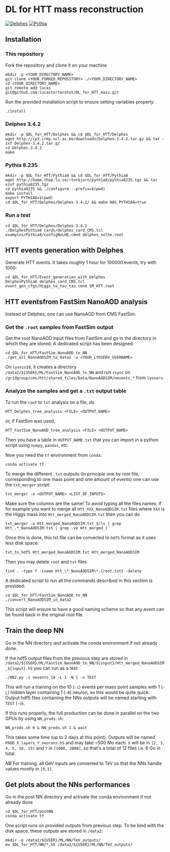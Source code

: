 # DL for HTT mass reconstruction

[![Delphes](https://img.shields.io/badge/Delphes-3.4.2-red.svg)](https://cp3.irmp.ucl.ac.be/projects/delphes)
[![Pythia](https://img.shields.io/badge/Pythia-8.235-blue.svg)](http://home.thep.lu.se/Pythia/)

## Installation

### This repository
Fork the repository and clone it on your machine
```
mkdir -p <YOUR_DIRECTORY_NAME>
git clone <YOUR_FORKED_REPOSITORY> ./<YOUR_DIRECTORY_NAME>
cd <YOUR_DIRECTORY_NAME>
git remote add lucas git@github.com:lucastorterotot/DL_for_HTT_mass.git
```
Run the provided installation script to ensure setting variables properly:
```
./install
```

### Delphes 3.4.2
```
mkdir -p $DL_for_HTT/Delphes && cd $DL_for_HTT/Delphes
wget http://cp3.irmp.ucl.ac.be/downloads/Delphes-3.4.2.tar.gz && tar -zxf Delphes-3.4.2.tar.gz
cd Delphes-3.4.2
make
```

### Pythia 8.235
```
mkdir -p $DL_for_HTT/Pythia8 && cd $DL_for_HTT/Pythia8
wget http://home.thep.lu.se/~torbjorn/pythia8/pythia8235.tgz && tar xzvf pythia8235.tgz
cd pythia8235 && ./configure --prefix=$(pwd)
make install
export PYTHIA8=$(pwd)
cd $DL_for_HTT/Delphes/Delphes-3.4.2/ && make HAS_PYTHIA8=true
```

### Run a test
```
cd $DL_for_HTT/Delphes/Delphes-3.4.2
./DelphesPythia8 cards/delphes_card_CMS.tcl examples/Pythia8/configNoLHE.cmnd delphes_nolhe.root
```

## HTT events generation with Delphes
Generate HTT events. It takes roughly 1 hour for 100000 events, try with 1000:
```
cd $DL_for_HTT/Event_generation_with_Delphes
DelphesPythia8 delphes_card_CMS.tcl event_gen_cfgs/Higgs_to_tau_tau.cmnd SM_HTT.root
```

## HTT eventsfrom FastSim NanoAOD analysis
Instead of Delphes, one can use NanoAOD from CMS FastSim.

### Get the `.root` samples from FastSim output
Get the root NanoAOD input files from  FastSim and go in the directory in which they are stored. A dedicated script has been designed:
```
cd $DL_for_HTT/FastSim_NanoAOD_to_NN
./get_all_NanoAODSIM_to_data2 -u <YOUR_LYOSERV_USERNAME>
```
On `lyovis10`, it creates a directory `/data2/${USER}/ML/FastSim_NanoAOD_to_NN` and run `rsync` on `/gridgroup/cms/htt/shared_files/Data/NanoAODSIM/nevents_*` from `lyoserv`.

### Analyze the samples and get a `.txt` output table
To run the `root` to `txt` analysis on a file, do
```
HTT_Delphes_tree_analysis <FILE> <OUTPUT_NAME>
```
or, if FastSim was used,
```
HTT_FastSim_NanoAOD_tree_analysis <FILE> <OUTPUT_NAME>
```
Then you have a table in `OUTPUT_NAME.txt` that you can import in a python script using `numpy`, `pandas`, etc.

Now you need the `tf` environment from `conda`:
```
conda activate tf
```

To merge the different `.txt` outputs (in principle one by root file, corresponding to one mass point and one amount of events) one can use the `txt_merger` script:
```
txt_merger -o <OUTPUT_NAME> <LIST_OF_INPUTS>
```
Make sure the columns are the same! To avoid typing all the files names, if for example you want to merge all `Htt_XXX_NanoAODSIM.txt` files where `XXX` is the Higgs mass into `Htt_merged_NanoAODSIM.txt` then you can do
```
txt_merger -o Htt_merged_NanoAODSIM.txt $(ls | grep Htt_.*_NanoAODSIM.txt | grep -ve Htt_merged_)
```

Once this is done, this txt file can be converted to `hdf5` format as it uses less disk space:
```
txt_to_hdf5 Htt_merged_NanoAODSIM.txt Htt_merged_NanoAODSIM
```
Then you may delete `root` and `txt` files
```
find . -type f -iname Htt_\*_NanoAODSIM\*.{root,txt} -delete
```

A dedicated script to run all the commands described in this section is provided:
```
cd $DL_for_HTT/FastSim_NanoAOD_to_NN
./convert_NanoAODSIM_in_data2
```
This script will ensure to have a good naming scheme so that any event can be found back in the original root file.

## Train the deep NN
Go in the NN directory and activate the conda environment if not already done.

If the hdf5 output files from the previous step are stored in `/data2/${USER}/ML/FastSim_NanoAOD_to_NN/${input}/Htt_merged_NanoAODSIM_${input}.h5` you can run as a test
```
./NN2.py -i nevents_10 -L 1 -N 1 -o TEST
```
This will run a training on the 10 (`-i`) events per mass point samples with 1 (`-L`) hidden layer containing 1 (`-N`) neuron, so this would be quite quick.
Output hdf5 files containing the NNs outputs will be named starting with `TEST` (`-o`).

If this runs properly, the full production can be done in parallel on the two GPUs by using `NN_prods.sh`:
```
NN_prods.sh 0 & NN_prods.sh 1 & wait
```
This takes some time (up to 2 days at this point).
Outputs will be named `PROD_X_layers_Y_neurons.h5` and may take ~500 Mo each.
`X` will be in `[2, 3, 4, 5, 10, 15]` and `Y` in `[1000, 2000]`, so that's a total of 12 files i.e. 6 Go in total.

_NB_ For training, all GeV inputs are converted to TeV so that the NNs handle values mostly in `[0,1]`.

## Get plots about the NNs performances
Go in the post NN directory and activate the conda environment if not already done
```
cd $DL_for_HTT/postNN
conda activate tf
```
One script runs on provided outputs from previous step. To be kind with the disk space, these outputs are stored in `/data2`:
```
mkdir -p /data2/${USER}/ML/NN/TeV_outputs/
mv $DL_for_HTT/NN/*.h5 /data2/${USER}/ML/NN/TeV_outputs/